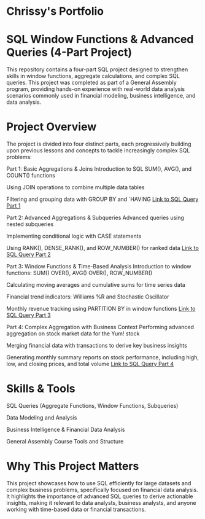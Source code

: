 # Chrissy's Portfolio


# SQL Window Functions & Advanced Queries (4-Part Project)
This repository contains a four-part SQL project designed to strengthen skills in window functions, aggregate calculations, and complex SQL queries. This project was completed as part of a General Assembly program, providing hands-on experience with real-world data analysis scenarios commonly used in financial modeling, business intelligence, and data analysis.

# Project Overview
The project is divided into four distinct parts, each progressively building upon previous lessons and concepts to tackle increasingly complex SQL problems:

Part 1: Basic Aggregations & Joins
Introduction to SQL SUM(), AVG(), and COUNT() functions

Using JOIN operations to combine multiple data tables

Filtering and grouping data with GROUP BY and `HAVING
[Link to SQL Query Part 1](https://github.com/christiiineh/chrissys_portfolio/blob/main/sql_ladder_challenge.sql)

Part 2: Advanced Aggregations & Subqueries
Advanced queries using nested subqueries

Implementing conditional logic with CASE statements

Using RANK(), DENSE_RANK(), and ROW_NUMBER() for ranked data [Link to SQL Query Part 2](https://github.com/christiiineh/chrissys_portfolio/blob/main/SQL_Ladder_Challenge_PT%202.sql)

Part 3: Window Functions & Time-Based Analysis
Introduction to window functions: SUM() OVER(), AVG() OVER(), ROW_NUMBER()

Calculating moving averages and cumulative sums for time series data

Financial trend indicators: Williams %R and Stochastic Oscillator

Monthly revenue tracking using PARTITION BY in window functions [Link to SQL Query Part 3](https://github.com/christiiineh/chrissys_portfolio/blob/main/sql_ladder_challenge_pt3.sql)

Part 4: Complex Aggregation with Business Context
Performing advanced aggregation on stock market data for the Yum! stock

Merging financial data with transactions to derive key business insights

Generating monthly summary reports on stock performance, including high, low, and closing prices, and total volume [Link to SQL Query Part 4](https://github.com/christiiineh/chrissys_portfolio/blob/main/sql_ladder_challenge_pt4.sql)

# Skills & Tools
SQL Queries (Aggregate Functions, Window Functions, Subqueries)

Data Modeling and Analysis

Business Intelligence & Financial Data Analysis

General Assembly Course Tools and Structure

# Why This Project Matters
This project showcases how to use SQL efficiently for large datasets and complex business problems, specifically focused on financial data analysis. It highlights the importance of advanced SQL queries to derive actionable insights, making it relevant to data analysts, business analysts, and anyone working with time-based data or financial transactions.
